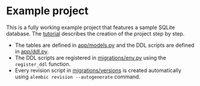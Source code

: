 # Example project

This is a fully working example project that features a sample SQLite database. The [tutorial](../docs/tutorial.md) describes the creation of the project step by step.

* The tables are defined in [app/models.py](https://github.com/Vanderhoof/alembic-dddl/blob/master/example/app/models.py) and the DDL scripts are defined in [app/ddl.py](https://github.com/Vanderhoof/alembic-dddl/blob/master/example/app/ddl.py).
* The DDL scripts are registered in [migrations/env.py](https://github.com/Vanderhoof/alembic-dddl/blob/master/example/migrations/env.py) using the `register_ddl` function.
* Every revision script in [migrations/versions](https://github.com/Vanderhoof/alembic-dddl/tree/master/example/migrations/versions) is created automatically using `alembic revision --autogenerate` command.
